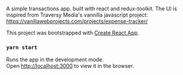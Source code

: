 A simple transactions app.
built with react and redux-toolkit.
The UI is inspired from Traversy Media's vannilla javascript project: https://vanillawebprojects.com/projects/expense-tracker/

This project was bootstrapped with [Create React App](https://github.com/facebook/create-react-app).

### `yarn start`
Runs the app in the development mode.\
Open [http://localhost:3000](http://localhost:3000) to view it in the browser.
